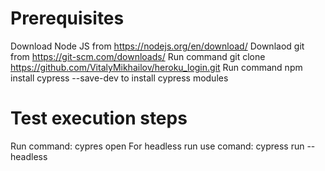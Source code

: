# Prerequisites
Download Node JS from https://nodejs.org/en/download/
Downlaod git from https://git-scm.com/downloads/
Run command git clone https://github.com/VitalyMikhailov/heroku_login.git
Run command npm install cypress --save-dev to install cypress modules
# Test execution steps
Run command: cypres open
For headless run use comand: cypress run --headless
